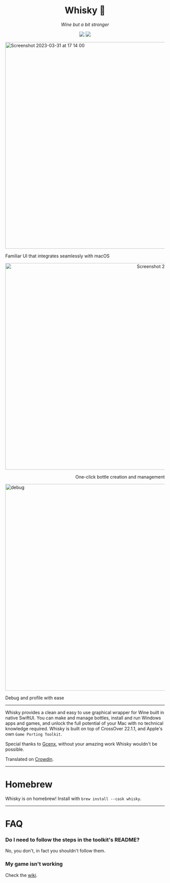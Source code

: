 <div align="center">

  # Whisky 🥃 
  *Wine but a bit stronger*
  
  ![](https://img.shields.io/github/actions/workflow/status/IsaacMarovitz/Whisky/SwiftLint.yml?style=for-the-badge)
  [![](https://img.shields.io/discord/1115955071549702235?style=for-the-badge)](https://discord.gg/CsqAfs9CnM)
</div>

<img width="650" alt="Screenshot 2023-03-31 at 17 14 00" src="https://user-images.githubusercontent.com/42140194/229232488-dbad85f4-cecb-45e1-a182-f737fe9d2b1f.png">

Familiar UI that integrates seamlessly with macOS

<div align="right">
  <img width="650" alt="Screenshot 2023-03-31 at 17 14 22" src="https://user-images.githubusercontent.com/42140194/229232557-07f78a79-f695-45f6-be45-15a5b2f3c053.png">

  One-click bottle creation and management
</div>

<img width="650" alt="debug" src="https://user-images.githubusercontent.com/42140194/229176642-57b80801-d29b-4123-b1c2-f3b31408ffc6.png">

Debug and profile with ease

---

Whisky provides a clean and easy to use graphical wrapper for Wine built in native SwiftUI. You can make and manage bottles, install and run Windows apps and games, and unlock the full potential of your Mac with no technical knowledge required. Whisky is built on top of CrossOver 22.1.1, and Apple's own `Game Porting Toolkit`.

Special thanks to [Gcenx](https://github.com/Gcenx), without your amazing work Whisky wouldn't be possible.

Translated on [Crowdin](https://crowdin.com/project/whisky).

---

# Homebrew

Whisky is on homebrew! Install with 
`brew install --cask whisky`.

---

# FAQ

### Do I need to follow the steps in the toolkit's README?

No, you don't, in fact you shouldn't follow them.

### My game isn't working

Check the [wiki](https://github.com/IsaacMarovitz/Whisky/wiki/Game-Support).
